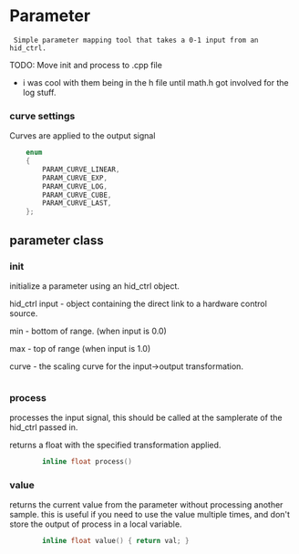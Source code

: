 
# Parameter

     Simple parameter mapping tool that takes a 0-1 input from an hid_ctrl.

TODO: Move init and process to .cpp file
- i was cool with them being in the h file until math.h got involved for the log stuff.

### curve settings
Curves are applied to the output signal
```c
	enum
	{
		PARAM_CURVE_LINEAR,
		PARAM_CURVE_EXP,
		PARAM_CURVE_LOG,
		PARAM_CURVE_CUBE,
		PARAM_CURVE_LAST,
	};
```

## parameter class

### init
initialize a parameter using an hid_ctrl object.

hid_ctrl input - object containing the direct link to a hardware control source.

min - bottom of range. (when input is 0.0)

max - top of range (when input is 1.0)

curve - the scaling curve for the input->output transformation.
~~~
~~~

### process
processes the input signal, this should be called at the samplerate of the hid_ctrl passed in.

returns a float with the specified transformation applied.
```c
		inline float process()
```

### value
returns the current value from the parameter without processing another sample.
this is useful if you need to use the value multiple times, and don't store 
the output of process in a local variable.
```c
		inline float value() { return val; }
```
